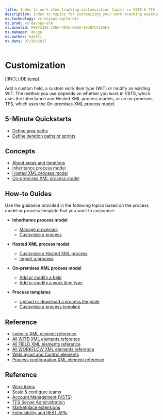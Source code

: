 ```yaml
---
title: Index to work item tracking customization topics in VSTS & TFS
description: Index to topics for customizing your work tracking experience in VSTS and and Team Foundation Server (TFS)  
ms.technology: vs-devops-agile-wit
ms.prod: vs-devops-alm
ms.assetid: F6973385-2CEF-403A-B3AA-45DB7C436AF1
ms.manager: douge
ms.author: kaelli
ms.date: 07/26/2017
---
```


# Customization  

[!INCLUDE [temp](../_shared/version-vsts-tfs-all-versions.md)]

Add a custom field, a custom work item type (WIT) or modify an existing WIT. The method you use depends on whether you work in VSTS, which uses the Inheritance and Hosted XML process models, or an on-premises TFS, which uses the On-premises XML process model.  

## 5-Minute Quickstarts  

- [Define area paths](set-area-paths.md)
- [Define iteration paths or sprints](set-iteration-paths-sprints.md) 

## Concepts

- [About areas and iterations](about-areas-iterations.md)  
- [Inheritance process model](inheritance-process-model.md)  
- [Hosted XML process model](hosted-xml-process-model.md)  
- [On-premises XML process model](on-premises-xml-process-model.md)  


## How-to Guides

Use the guidance provided in the following topics based on the process model or process template that you want to customize.  

- **Inheritance process model**
	- [Manage processes](/vsts/work/process/manage-process?toc=/vsts/work/customize/toc.json&bc=/vsts/work/customize/breadcrumb/toc.json)  
	- [Customize a process](/vsts/work/process/customize-process?toc=/vsts/work/customize/toc.json&bc=/vsts/work/customize/breadcrumb/toc.json)  

- **Hosted XML process model**
	- [Customize a Hosted XML process](/vsts/work/import-process/customize-process?toc=/vsts/work/customize/toc.json&bc=/vsts/work/customize/breadcrumb/toc.json )  
    - [Import a process](/vsts/work/import-process/import-process?toc=/vsts/work/customize/toc.json&bc=/vsts/work/customize/breadcrumb/toc.json)  

- **On-premises XML process model**
    - [Add or modify a field](add-modify-field.md)
    - [Add or modify a work item type](add-modify-wit.md)

- **Process templates**
    - [Upload or download a process template](/vsts/work/guidance/manage-process-templates?toc=/vsts/work/customize/toc.json&bc=/vsts/work/customize/breadcrumb/toc.json )
    - [Customize a process template](/vsts/work/reference/process-templates/customize-process?toc=/vsts/work/customize/toc.json&bc=/vsts/work/customize/breadcrumb/toc.json )  

## Reference  
  
- [Index to XML element reference](/vsts/work/reference/xml-element-reference?toc=/vsts/work/customize/toc.json&bc=/vsts/work/customize/breadcrumb/toc.json )  
- [All WITD XML elements reference](/vsts/work/reference/all-witd-xml-elements-reference?toc=/vsts/work/customize/toc.json&bc=/vsts/work/customize/breadcrumb/toc.json)  
- [All FIELD XML elements reference](/vsts/work/reference/all-field-xml-elements-reference?toc=/vsts/work/customize/toc.json&bc=/vsts/work/customize/breadcrumb/toc.json)  
- [All WORKFLOW XML elements reference](/vsts/work/reference/all-workflow-xml-elements-reference?toc=/vsts/work/customize/toc.json&bc=/vsts/work/customize/breadcrumb/toc.json)   
- [WebLayout and Control elements](/vsts/work/reference/weblayout-xml-elements?toc=/vsts/work/customize/toc.json&bc=/vsts/work/customize/breadcrumb/toc.json) 
- [Process configuration XML element reference](/vsts/work/reference/process-configuration-xml-element?toc=/vsts/work/customize/toc.json&bc=/vsts/work/customize/breadcrumb/toc.json) 

 
## Reference   

- [Work items](../../work/work-items/index.md)
- [Scale & configure teams](../../teams/index.md)
- [Account Management (VSTS)](../../accounts/index.md)
- [TFS Server Administration](../../tfs-server/index.md)
- [Marketplace extensions](../../marketplace/install-vsts-extension.md)
- [Extensibility and REST APIs](../../extend/overview.md) 